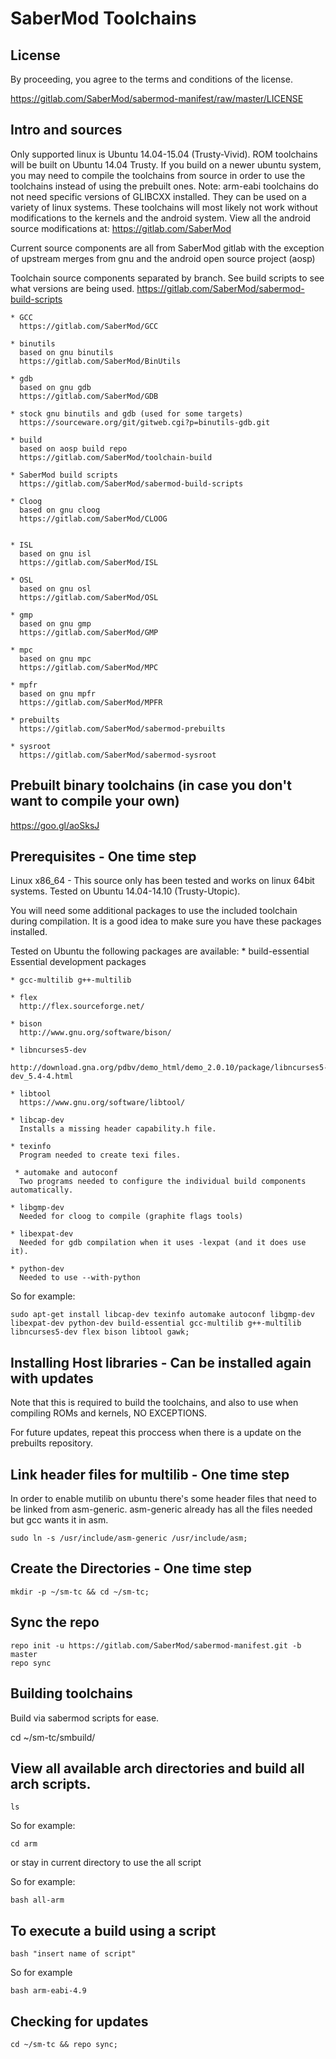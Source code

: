 SaberMod Toolchains
===================

License
-------

By proceeding, you agree to the terms and conditions of the license.

https://gitlab.com/SaberMod/sabermod-manifest/raw/master/LICENSE

Intro and sources
-----------------

Only supported linux is Ubuntu 14.04-15.04 (Trusty-Vivid).  ROM toolchains will be built on Ubuntu 14.04 Trusty.  If you build on a newer ubuntu system, you may need to compile the toolchains from source in order to use the toolchains instead of using the prebuilt ones.
Note: arm-eabi toolchains do not need specific versions of GLIBCXX installed.  They can be used on a variety of linux systems.  These toolchains will most likely not work without modifications to the kernels and the android system.  View all the android source modifications at: https://gitlab.com/SaberMod

Current source components are all from SaberMod gitlab with the exception of upstream merges from gnu and the android open source 
project (aosp)

Toolchain source components separated by branch.  See build scripts to see what versions are being used. https://gitlab.com/SaberMod/sabermod-build-scripts

    * GCC
      https://gitlab.com/SaberMod/GCC

    * binutils
      based on gnu binutils
      https://gitlab.com/SaberMod/BinUtils

    * gdb
      based on gnu gdb
      https://gitlab.com/SaberMod/GDB

    * stock gnu binutils and gdb (used for some targets)
      https://sourceware.org/git/gitweb.cgi?p=binutils-gdb.git

    * build
      based on aosp build repo
      https://gitlab.com/SaberMod/toolchain-build

    * SaberMod build scripts
      https://gitlab.com/SaberMod/sabermod-build-scripts

    * Cloog
      based on gnu cloog
      https://gitlab.com/SaberMod/CLOOG


    * ISL
      based on gnu isl
      https://gitlab.com/SaberMod/ISL

    * OSL
      based on gnu osl
      https://gitlab.com/SaberMod/OSL

    * gmp
      based on gnu gmp
      https://gitlab.com/SaberMod/GMP
    
    * mpc
      based on gnu mpc
      https://gitlab.com/SaberMod/MPC

    * mpfr
      based on gnu mpfr
      https://gitlab.com/SaberMod/MPFR

    * prebuilts
      https://gitlab.com/SaberMod/sabermod-prebuilts

    * sysroot
      https://gitlab.com/SaberMod/sabermod-sysroot

Prebuilt binary toolchains (in case you don't want to compile your own)
-----------------------------------------------------------------------

https://goo.gl/aoSksJ

Prerequisites - One time step
-----------------------------

Linux x86_64 - This source only has been tested and works on linux 64bit systems.  Tested on Ubuntu 14.04-14.10 (Trusty-Utopic).

You will need some additional packages to use the included toolchain during compilation.  It is a good idea to make sure you have these packages installed.

Tested on Ubuntu the following packages are available:
    * build-essential
      Essential development packages

    * gcc-multilib g++-multilib

    * flex
      http://flex.sourceforge.net/

    * bison
      http://www.gnu.org/software/bison/

    * libncurses5-dev
      http://download.gna.org/pdbv/demo_html/demo_2.0.10/package/libncurses5-dev_5.4-4.html

    * libtool
      https://www.gnu.org/software/libtool/

    * libcap-dev
      Installs a missing header capability.h file.

    * texinfo
      Program needed to create texi files.

     * automake and autoconf
      Two programs needed to configure the individual build components automatically.

    * libgmp-dev
      Needed for cloog to compile (graphite flags tools)

    * libexpat-dev
      Needed for gdb compilation when it uses -lexpat (and it does use it).

    * python-dev
      Needed to use --with-python

So for example:

    sudo apt-get install libcap-dev texinfo automake autoconf libgmp-dev libexpat-dev python-dev build-essential gcc-multilib g++-multilib libncurses5-dev flex bison libtool gawk;

Installing Host libraries - Can be installed again with updates
---------------------------------------------------------------

Note that this is required to build the toolchains, and also to use when compiling ROMs and kernels, NO EXCEPTIONS.

For future updates, repeat this proccess when there is a update on the prebuilts repository.

Link header files for multilib - One time step
----------------------------------------------

In order to enable mutilib on ubuntu there's some header files that need to be linked from asm-generic.  asm-generic already has all the files needed but gcc wants it in asm.

    sudo ln -s /usr/include/asm-generic /usr/include/asm;

Create the Directories - One time step
--------------------------------------

    mkdir -p ~/sm-tc && cd ~/sm-tc;

Sync the repo
-------------

    repo init -u https://gitlab.com/SaberMod/sabermod-manifest.git -b master
    repo sync

Building toolchains
-------------------

Build via sabermod scripts for ease.

cd ~/sm-tc/smbuild/

View all available arch directories and build all arch scripts.
---------------------------------------------------------------

    ls

So for example:

    cd arm

or stay in current directory to use the all script

So for example:

    bash all-arm

To execute a build using a script
---------------------------------

    bash "insert name of script"

So for example

    bash arm-eabi-4.9

Checking for updates
--------------------

    cd ~/sm-tc && repo sync;